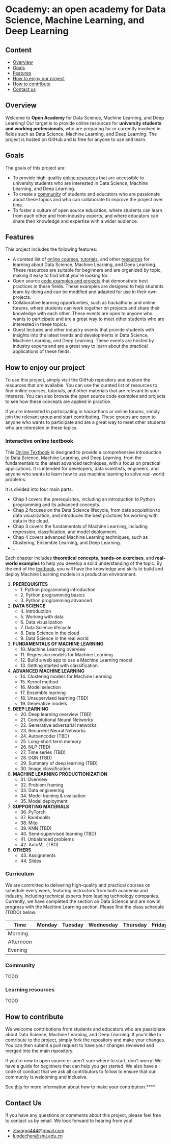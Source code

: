# Ocademy: an open academy for Data Science, Machine Learning, and Deep Learning

## Content

- [Overview](https://github.com/Appointat/machine-learning/tree/main#overview)
- [Goals](https://github.com/Appointat/machine-learning/tree/main#Goals)
- [Features](https://github.com/Appointat/machine-learning/tree/main#Features)
- [How to enjoy our project](https://github.com/Appointat/machine-learning/tree/main#how-to-enjoy-our-project)
- [How to contribute](https://github.com/Appointat/machine-learning/tree/main#How-to-contribute)
- [Contact us](https://github.com/Appointat/machine-learning/tree/main#ontact-Us)

## **Overview**

Welcome to **Open Academy** for Data Science, Machine Learning, and Deep Learning! Our target is to provide online resources for **university students and working professionals**, who are preparing for or currently involved in fields such as Data Science, Machine Learning, and Deep Learning. The project is hosted on GitHub and is free for anyone to use and learn.

## **Goals**

The goals of this project are:

- To provide high-quality [online resources](https://github.com/Appointat/machine-learning/tree/main#How-to-enjoy-our-project) that are accessible to university students who are interested in Data Science, Machine Learning, and Deep Learning.
- To create a [community](https://github.com/Appointat/machine-learning#community) of students and educators who are passionate about these topics and who can collaborate to improve the project over time.
- To foster a culture of open source education, where students can learn from each other and from industry experts, and where educators can share their knowledge and expertise with a wider audience.

## **Features**

This project includes the following features:

- A curated list of [online courses](https://github.com/Appointat/machine-learning#curriculum), [tutorials](https://open-academy.github.io/machine-learning/intro.html), and other [resources](https://www.notion.so/README-md-for-Open-ML-9e8e63c05411425e838ad8dc04b7ff73) for learning about Data Science, Machine Learning, and Deep Learning. These resources are suitable for beginners and are organized by topic, making it easy to find what you're looking for.
- Open source [code examples and projects](https://open-academy.github.io/machine-learning/assignments/introduction.html) that demonstrate best practices in these fields. These examples are designed to help students learn by doing and can be modified and adapted for use in their own projects.
- Collaborative learning opportunities, such as hackathons and online forums, where students can work together on projects and share their knowledge with each other. These events are open to anyone who wants to participate and are a great way to meet other students who are interested in these topics.
- Guest lectures and other industry events that provide students with insights into the latest trends and developments in Data Science, Machine Learning, and Deep Learning. These events are hosted by industry experts and are a great way to learn about the practical applications of these fields.

## **How to enjoy our project**

To use this project, simply visit the GitHub repository and explore the resources that are available. You can use the curated list of resources to find online courses, tutorials, and other materials that are relevant to your interests. You can also browse the open source code examples and projects to see how these concepts are applied in practice.

If you're interested in participating in hackathons or online forums, simply join the relevant group and start contributing. These groups are open to anyone who wants to participate and are a great way to meet other students who are interested in these topics.

### Interactive online textbook

This [Online Textbook](https://open-academy.github.io/machine-learning/intro.html) is designed to provide a comprehensive introduction to Data Science, Machine Learning, and Deep Learning, from the fundamentals to the latest advanced techniques, with a focus on practical applications. It is intended for developers, data scientists, engineers, and anyone who wants to learn how to use machine learning to solve real-world problems.

It is divided into four main parts.

- Chap 1 covers the prerequisites, including an introduction to Python programming and its advanced concepts.
- Chap 2 focuses on the Data Science lifecycle, from data acquisition to data visualization, and introduces the best practices for working with data in the cloud.
- Chap 3 covers the fundamentals of Machine Learning, including regression, classification, and model deployment.
- Chap 4 covers advanced Machine Learning techniques, such as Clustering, Ensemble Learning, and Deep Learning.
- …

Each chapter includes **theoretical concepts**, **hands-on exercises**, and **real-world examples** to help you develop a solid understanding of the topic. By the end of the [textbook](https://open-academy.github.io/machine-learning/intro.html), you will have the knowledge and skills to build and deploy Machine Learning models in a production environment.

1. **PREREQUISITES**
    - 1\. Python programming introduction
    - 2\. Python programming basics
    - 3\. Python programming advanced
2. **DATA SCIENCE**
    - 4\. Introduction
    - 5\. Working with data
    - 6\. Data visualization
    - 7\. Data Science lifecycle
    - 8\. Data Science in the cloud
    - 9\. Data Science in the real world
3. **FUNDAMENTALS OF MACHINE LEARNING**
    - 10\. Machine Learning overview
    - 11\. Regression models for Machine Learning
    - 12\. Build a web app to use a Machine Learning model
    - 13\. Getting started with classification
4. **ADVANCED MACHINE LEARNING**
    - 14\. Clustering models for Machine Learning
    - 15\. Kernel method
    - 16\. Model selection
    - 17\. Ensemble learning
    - 18\. Unsupervised learning (TBD)
    - 19\. Generative models
5. **DEEP LEARNING**
    - 20\. Deep learning overview (TBD)
    - 21\. Convolutional Neural Networks
    - 22\. Generative adversarial networks
    - 23\. Recurrent Neural Networks
    - 24\. Autoencoder (TBD)
    - 25\. Long-short term memory
    - 26\. NLP (TBD)
    - 27\. Time series (TBD)
    - 28\. DQN (TBD)
    - 29\. Summary of deep learning (TBD)
    - 30\. Image classification
6. **MACHINE LEARNING PRODUCTIONIZATION**
    - 31\. Overview
    - 32\. Problem framing
    - 33\. Data engineering
    - 34\. Model training & evaluation
    - 35\. Model deployment
7. **SUPPORTING MATERIALS**
    - 36\. PyTorch
    - 37\. Bamboolib
    - 38\. Mito
    - 39\. KNN (TBD)
    - 40\. Semi-supervised learning (TBD)
    - 41\. Unbalanced problems
    - 42\. AutoML (TBD)
8. **OTHERS**
    - 43\. Assignments
    - 44\. Slides

### Curriculum

We are committed to delivering high-quality and practical courses on schedule every week, featuring instructors from both academia and industry, including technical experts from leading technology companies. Currently, we have completed the section on Data Science and are now in progress with the Machine Learning section. Please find the class schedule (TODO) below.

| Time | Monday | Tuesday | Wednesday | Thursday | Friday | Saturday | Sunday |
| --- | --- | --- | --- | --- | --- | --- | --- |
| Morning |  |  |  |  |  |  |  |
| Afternoon |  |  |  |  |  |  |  |
| Evening |  |  |  |  |  |  |  |

### Community

TODO

### Learning resources

TODO

## **How to contribute**

We welcome contributions from students and educators who are passionate about Data Science, Machine Learning, and Deep Learning. If you'd like to contribute to the project, simply fork the repository and make your changes. You can then submit a pull request to have your changes reviewed and merged into the main repository.

If you're new to open source or aren't sure where to start, don't worry! We have a guide for beginners that can help you get started. We also have a code of conduct that we ask all contributors to follow to ensure that our community is welcoming and inclusive.

See [this](https://github.com/open-academy/machine-learning/blob/main/CONTRIBUTING.md) for more information about how to make your contribution.****

## **Contact Us**

If you have any questions or comments about this project, please feel free to contact us by email. We look forward to hearing from you!

- [zhangqi444@gmail.com](mailto:zhangqi444@gmail.com)
- [lundechen@shu.edu.cn](mailto:lundechen@shu.edu.cn)
